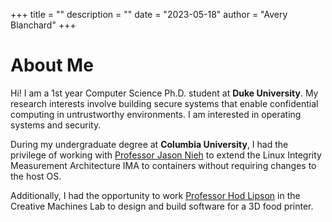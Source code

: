 +++
title = ""
description = ""
date = "2023-05-18"
author = "Avery Blanchard"
+++

# About Me
Hi! 
I am a 1st year Computer Science Ph.D. student at **Duke University**. My research interests involve building secure systems that enable confidential computing in untrustworthy environments. 
I am interested in operating systems and security.

During my undergraduate degree at **Columbia University**, I had the privilege of working with [Professor Jason Nieh](https://www.cs.columbia.edu/~nieh/) to extend the Linux Integrity Measurement Architecture IMA to containers without requiring changes to the host OS. 

Additionally, I had the opportunity to work [Professor Hod Lipson](https://www.hodlipson.com/) in the Creative Machines Lab to design and build software for a 3D food printer.

